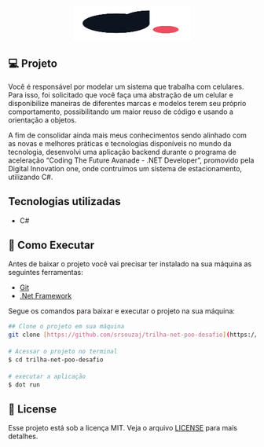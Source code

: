 <p align="center">
  <img alt="logo"  width="240px" height="70px" src=".github/logo.png" />
</p>

## **💻** Projeto

Você é responsável por modelar um sistema que trabalha com celulares. Para isso, foi solicitado que você faça uma abstração de um celular e disponibilize maneiras de diferentes marcas e modelos terem seu próprio comportamento, possibilitando um maior reuso de código e usando a orientação a objetos.

A fim de consolidar ainda mais meus conhecimentos sendo alinhado com as novas e melhores práticas e tecnologias disponíveis no mundo da tecnologia, desenvolvi uma aplicação backend durante o programa de aceleração “Coding The Future Avanade - .NET Developer”, promovido pela Digital Innovation one, onde contruímos um sistema de estacionamento, utilizando C#.

## Tecnologias utilizadas

- C#

## **🚀** Como Executar

Antes de baixar o projeto você vai precisar ter instalado na sua máquina as seguintes ferramentas:

- [Git](https://git-scm.com/)
- [.Net Framework](https://dotnet.microsoft.com/pt-br/download/dotnet-framework)

Segue os comandos para baixar e executar o projeto na sua máquina:

```bash
## Clone o projeto em sua máquina
git clone [https://github.com/srsouzaj/trilha-net-poo-desafio](https://github.com/srsouzaj/trilha-net-poo-desafio

# Acessar o projeto no terminal
$ cd trilha-net-poo-desafio

# executar a aplicação
$ dot run

```

## 📝 License

Esse projeto está sob a licença MIT. Veja o arquivo [LICENSE](https://github.com/srsouzaj/06-ignite-call/blob/master/LICENSE.md) para mais detalhes.
